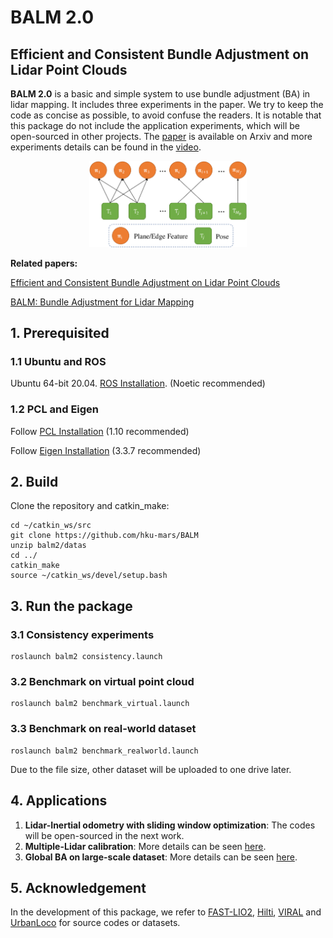 # BALM 2.0

## Efficient and Consistent Bundle Adjustment on Lidar Point Clouds

**BALM 2.0** is a basic and simple system to use bundle adjustment (BA) in lidar mapping. It includes three experiments in the paper. We try to keep the code as concise as possible, to avoid confuse the readers. It is notable that this package do not include the application experiments, which will be open-sourced in other projects. The [paper]()  is available on Arxiv and more experiments details can be found in the [video](https://youtu.be/MDrIAyhQ-9E).

<div align="center">
    <img src="./pic/formulation.png" width = 50% >
</div>

**Related papers:** 

[Efficient and Consistent Bundle Adjustment on Lidar Point Clouds](https://arxiv.org/abs/2209.08854)

[BALM: Bundle Adjustment for Lidar Mapping](https://ieeexplore.ieee.org/abstract/document/9366383)

## 1. Prerequisited

### 1.1 Ubuntu and ROS

Ubuntu 64-bit 20.04.  [ROS Installation](http://wiki.ros.org/ROS/Installation). (Noetic recommended)

### 1.2 PCL and Eigen

Follow [PCL Installation](https://pointclouds.org/) (1.10 recommended)

Follow [Eigen Installation](https://eigen.tuxfamily.org/index.php?title=Main_Page) (3.3.7 recommended)

## 2. Build

Clone the repository and catkin_make:

```
cd ~/catkin_ws/src
git clone https://github.com/hku-mars/BALM
unzip balm2/datas
cd ../
catkin_make
source ~/catkin_ws/devel/setup.bash
```

## 3. Run the package

### 3.1 Consistency experiments

```
roslaunch balm2 consistency.launch
```

### 3.2 Benchmark on virtual point cloud

```
roslaunch balm2 benchmark_virtual.launch
```

### 3.3 Benchmark on real-world dataset

```
roslaunch balm2 benchmark_realworld.launch
```

Due to the file size, other dataset will be uploaded to one drive later.

## 4. Applications

1. **Lidar-Inertial odometry with sliding window optimization**:  The codes will be open-sourced in the next work.
2. **Multiple-Lidar calibration**: More details can be seen [here](https://github.com/hku-mars/mlcc).
3. **Global BA on large-scale dataset**: More details can be seen [here](https://youtu.be/CuLnTnXVujw).

## 5. Acknowledgement

In the development of this package, we refer to [FAST-LIO2](https://github.com/hku-mars/FAST_LIO), [Hilti](https://www.hilti-challenge.com/), [VIRAL](https://ntu-aris.github.io/ntu_viral_dataset/) and [UrbanLoco](https://github.com/weisongwen/UrbanLoco) for source codes or datasets.

